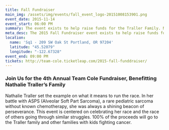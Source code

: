 ```yaml
---
title: Fall Fundraiser
main_img: /assets/img/events/fall_event_logo-20151008153901.png
event_date: 2015-11-14
event_start: 06:00 PM
summary: The event exists to help raise funds for the Traller Family. Nathalie Traller has been diagnosed with Stage IV ASPS (Alveolar Soft Part Sarcoma), a rare pediactric sarcoma without known chemotherapy.
meta_desc: The 2015 Fall Fundraiser event exists to help raise funds for the Traller Family and Team Cole.
location:
  name: 'Sq1 - 209 SW Oak St Portland, OR 97204'
  latitude: "45.52079"
  longitude: "-122.67328"
event_end: 09:00 PM
tickets: http://team-cole.ticketleap.com/2015-fall-funddraiser/
---
```

<h3>Join Us for the 4th Annual Team Cole Fundraiser, Benefitting Nathalie Traller’s Family</h3>
<p>Nathalie Traller set the example on what it means to run the race. In her battle with ASPS (Alveolar Soft Part Sarcoma), a rare pediatric sarcoma without known chemotherapy, she was always a shining beacon of perseverance. This event is centered on celebrating her race and the race of others going through similar struggles. 100% of the proceeds will go to the Traller family and other families with kids fighting cancer.</p>